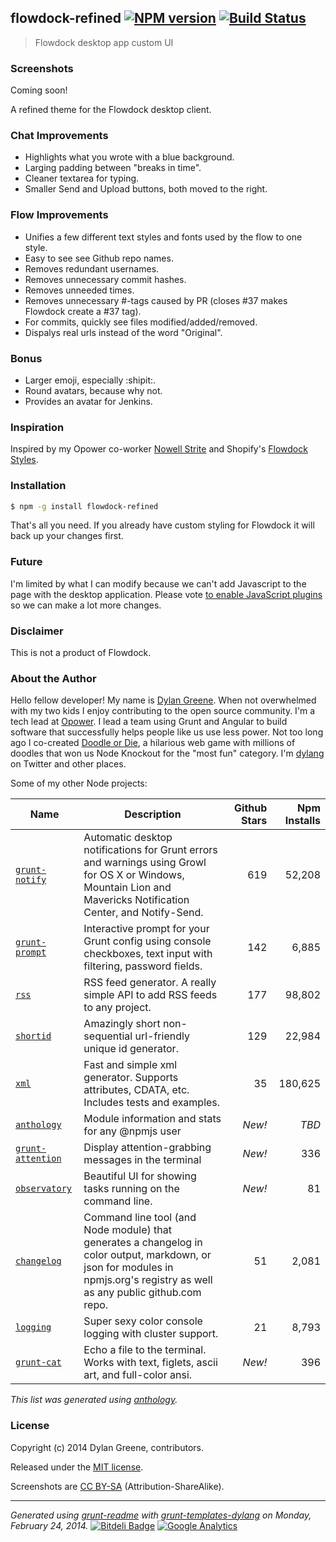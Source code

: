 <!---

This file was automatically generated.

Use `grunt readme` to regenerate.

--->
## flowdock-refined [![NPM version](https://badge.fury.io/js/flowdock-refined.png)](http://badge.fury.io/js/flowdock-refined)  [![Build Status](https://travis-ci.org/dylang/flowdock-refined.png)](https://travis-ci.org/dylang/flowdock-refined) 

> Flowdock desktop app custom UI


### Screenshots

Coming soon!




A refined theme for the Flowdock desktop client.

### Chat Improvements

* Highlights what you wrote with a blue background.
* Larging padding between "breaks in time".
* Cleaner textarea for typing.
* Smaller Send and Upload buttons, both moved to the right.

### Flow Improvements

* Unifies a few different text styles and fonts used by the flow to one style.
* Easy to see see Github repo names.
* Removes redundant usernames.
* Removes unnecessary commit hashes.
* Removes unneeded times.
* Removes unnecessary #-tags caused by PR (closes #37 makes Flowdock create a #37 tag).
* For commits, quickly see files modified/added/removed.
* Dispalys real urls instead of the word "Original".

### Bonus
* Larger emoji, especially :shipit:.
* Round avatars, because why not.
* Provides an avatar for Jenkins.

### Inspiration

Inspired by my Opower co-worker [Nowell Strite](https://github.com/nowells) and
Shopify's [Flowdock Styles](https://github.com/Shopify/flowdock_styles).

### Installation

```bash
$ npm -g install flowdock-refined
```

That's all you need. If you already have custom styling for Flowdock it will back up your changes first.

### Future

I'm limited by what I can modify because we can't add Javascript to the page
with the desktop application. Please vote [to enable JavaScript plugins](http://flowdock.uservoice.com/forums/36827-general/suggestions/5519689-userscript-or-plugin-capability-in-desktop-client)
so we can make a lot more changes.

### Disclaimer

This is not a product of Flowdock.


### About the Author

Hello fellow developer! My name is [Dylan Greene](https://github.com/dylang). When
not overwhelmed with my two kids I enjoy contributing to the open source community.
I'm a tech lead at [Opower](http://opower.com). I lead a team using Grunt and Angular to build software that
successfully helps people like us use less power.
Not too long ago I co-created [Doodle or Die](http://doodleordie.com), a hilarious web game with millions of
doodles that won us Node Knockout for the "most fun" category.
I'm [dylang](https://twitter.com/dylang) on Twitter and other places.

Some of my other Node projects:

| Name | Description | Github Stars | Npm Installs |
|---|---|--:|--:|
| [`grunt-notify`](https://github.com/dylang/grunt-notify) | Automatic desktop notifications for Grunt errors and warnings using Growl for OS X or Windows, Mountain Lion and Mavericks Notification Center, and Notify-Send. | 619 | 52,208 |
| [`grunt-prompt`](https://github.com/dylang/grunt-prompt) | Interactive prompt for your Grunt config using console checkboxes, text input with filtering, password fields. | 142 | 6,885 |
| [`rss`](https://github.com/dylang/node-rss) | RSS feed generator. A really simple API to add RSS feeds to any project. | 177 | 98,802 |
| [`shortid`](https://github.com/dylang/shortid) | Amazingly short non-sequential url-friendly unique id generator. | 129 | 22,984 |
| [`xml`](https://github.com/dylang/node-xml) | Fast and simple xml generator. Supports attributes, CDATA, etc. Includes tests and examples. | 35 | 180,625 |
| [`anthology`](https://github.com/dylang/anthology) | Module information and stats for any @npmjs user | _New!_ | _TBD_ |
| [`grunt-attention`](https://github.com/dylang/grunt-attention) | Display attention-grabbing messages in the terminal | _New!_ | 336 |
| [`observatory`](https://github.com/dylang/observatory) | Beautiful UI for showing tasks running on the command line. | _New!_ | 81 |
| [`changelog`](https://github.com/dylang/changelog) | Command line tool (and Node module) that generates a changelog in color output, markdown, or json for modules in npmjs.org's registry as well as any public github.com repo. | 51 | 2,081 |
| [`logging`](https://github.com/dylang/logging) | Super sexy color console logging with cluster support. | 21 | 8,793 |
| [`grunt-cat`](https://github.com/dylang/grunt-cat) | Echo a file to the terminal. Works with text, figlets, ascii art, and full-color ansi. | _New!_ | 396 |

_This list was generated using [anthology](https://github.com/dylang/anthology)._


### License
Copyright (c) 2014 Dylan Greene, contributors.

Released under the [MIT license](https://tldrlegal.com/license/mit-license).

Screenshots are [CC BY-SA](http://creativecommons.org/licenses/by-sa/4.0/) (Attribution-ShareAlike).

***
_Generated using [grunt-readme](https://github.com/assemble/grunt-readme) with [grunt-templates-dylang](https://github.com/dylang/grunt-templates-dylang) on Monday, February 24, 2014._ [![Bitdeli Badge](https://d2weczhvl823v0.cloudfront.net/git/flowdock-refined/trend.png)](https://bitdeli.com/free "Bitdeli Badge") [![Google Analytics](https://ga-beacon.appspot.com/UA-4820261-3/git/flowdock-refined)](https://github.com/igrigorik/ga-beacon)


<!---

This file was automatically generated.

Use `grunt readme` to regenerate.

--->
